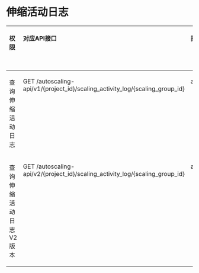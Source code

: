 # 伸缩活动日志<a name="as_07_0207"></a>

<a name="table6297203615613"></a>
<table><thead align="left"><tr id="row12297636266"><th class="cellrowborder" valign="top" width="16.06%" id="mcps1.1.6.1.1"><p id="p61031358882"><a name="p61031358882"></a><a name="p61031358882"></a>权限</p>
</th>
<th class="cellrowborder" valign="top" width="42.57%" id="mcps1.1.6.1.2"><p id="p7355162712816"><a name="p7355162712816"></a><a name="p7355162712816"></a>对应API接口</p>
</th>
<th class="cellrowborder" valign="top" width="13.61%" id="mcps1.1.6.1.3"><p id="p17522185717013"><a name="p17522185717013"></a><a name="p17522185717013"></a>授权项</p>
</th>
<th class="cellrowborder" valign="top" width="13.08%" id="mcps1.1.6.1.4"><p id="p1820911553480"><a name="p1820911553480"></a><a name="p1820911553480"></a>IAM项目</p>
<p id="p14209185534811"><a name="p14209185534811"></a><a name="p14209185534811"></a>(Project)</p>
</th>
<th class="cellrowborder" valign="top" width="14.680000000000001%" id="mcps1.1.6.1.5"><p id="p920917552480"><a name="p920917552480"></a><a name="p920917552480"></a>企业项目</p>
<p id="p1320935511488"><a name="p1320935511488"></a><a name="p1320935511488"></a>(Enterprise Project)</p>
</th>
</tr>
</thead>
<tbody><tr id="row829720361060"><td class="cellrowborder" valign="top" width="16.06%" headers="mcps1.1.6.1.1 "><p id="p18451949152018"><a name="p18451949152018"></a><a name="p18451949152018"></a>查询伸缩活动日志</p>
</td>
<td class="cellrowborder" valign="top" width="42.57%" headers="mcps1.1.6.1.2 "><p id="p1729711367610"><a name="p1729711367610"></a><a name="p1729711367610"></a>GET /autoscaling-api/v1/{project_id}/scaling_activity_log/{scaling_group_id}</p>
</td>
<td class="cellrowborder" valign="top" width="13.61%" headers="mcps1.1.6.1.3 "><p id="p329713361468"><a name="p329713361468"></a><a name="p329713361468"></a>as:acivityLogs:list</p>
</td>
<td class="cellrowborder" valign="top" width="13.08%" headers="mcps1.1.6.1.4 "><p id="p936118804910"><a name="p936118804910"></a><a name="p936118804910"></a>√</p>
</td>
<td class="cellrowborder" valign="top" width="14.680000000000001%" headers="mcps1.1.6.1.5 "><p id="p728811916449"><a name="p728811916449"></a><a name="p728811916449"></a>√</p>
</td>
</tr>
<tr id="row795812513117"><td class="cellrowborder" valign="top" width="16.06%" headers="mcps1.1.6.1.1 "><p id="p1395995810"><a name="p1395995810"></a><a name="p1395995810"></a>查询伸缩活动日志V2版本</p>
</td>
<td class="cellrowborder" valign="top" width="42.57%" headers="mcps1.1.6.1.2 "><p id="p1832531318110"><a name="p1832531318110"></a><a name="p1832531318110"></a>GET /autoscaling-api/v2/{project_id}/scaling_activity_log/{scaling_group_id}</p>
</td>
<td class="cellrowborder" valign="top" width="13.61%" headers="mcps1.1.6.1.3 "><p id="p2959195119"><a name="p2959195119"></a><a name="p2959195119"></a>as:acivityLogs:list</p>
</td>
<td class="cellrowborder" valign="top" width="13.08%" headers="mcps1.1.6.1.4 "><p id="p1381159135710"><a name="p1381159135710"></a><a name="p1381159135710"></a>√</p>
</td>
<td class="cellrowborder" valign="top" width="14.680000000000001%" headers="mcps1.1.6.1.5 "><p id="p0381159135712"><a name="p0381159135712"></a><a name="p0381159135712"></a>√</p>
</td>
</tr>
</tbody>
</table>

